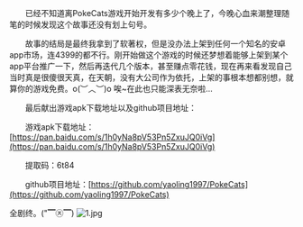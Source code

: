 &emsp;&emsp;已经不知道离PokeCats游戏开始开发有多少个晚上了，今晚心血来潮整理随笔的时候发现这个故事还没有划上句号。

&emsp;&emsp;故事的结局是最终我拿到了软著权，但是没办法上架到任何一个知名的安卓app市场，连4399的都不行。刚开始做这个游戏的时候还梦想着能够上架到某个app平台推广一下，然后再迭代几个版本，甚至赚点零花钱，现在再来看发现自己当时真是很傻很天真，在天朝，没有大公司作为依托，上架的事根本想都别想，就算你的游戏免费。o(︶︿︶)o 唉~在此也只能深表无奈啦…

&emsp;&emsp;最后献出游戏apk下载地址以及github项目地址：

&emsp;&emsp;游戏apk下载地址：[https://pan.baidu.com/s/1h0yNa8pV53Pn5ZxuJQ0iVg](https://pan.baidu.com/s/1h0yNa8pV53Pn5ZxuJQ0iVg)

&emsp;&emsp;提取码：6t84

&emsp;&emsp;github项目地址：[https://github.com/yaoling1997/PokeCats](https://github.com/yaoling1997/PokeCats)

全剧终。("▔㉨▔)
<img src="https://i.loli.net/2018/07/19/5b507adcac2db.jpg" alt="1.jpg" title="1.jpg" />